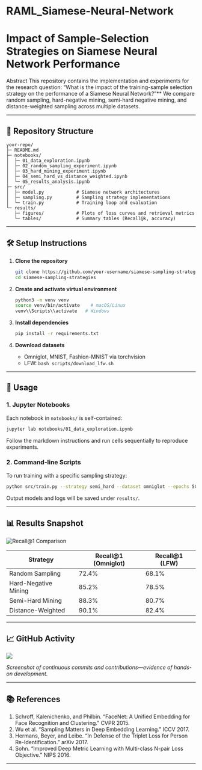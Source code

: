 # RAML_Siamese-Neural-Network
# Impact of Sample-Selection Strategies on Siamese Neural Network Performance

Abstract
This repository contains the implementation and experiments for the research question: “What is the impact of the training-sample selection strategy on the performance of a Siamese Neural Network?”** We compare random sampling, hard-negative mining, semi-hard negative mining, and distance-weighted sampling across multiple datasets.

---

## 📁 Repository Structure

```
your-repo/
├─ README.md
├─ notebooks/
│  ├─ 01_data_exploration.ipynb
│  ├─ 02_random_sampling_experiment.ipynb
│  ├─ 03_hard_mining_experiment.ipynb
│  ├─ 04_semi_hard_vs_distance_weighted.ipynb
│  └─ 05_results_analysis.ipynb
├─ src/
│  ├─ model.py            # Siamese network architectures
│  ├─ sampling.py         # Sampling strategy implementations
│  └─ train.py            # Training loop and evaluation
└─ results/
   ├─ figures/            # Plots of loss curves and retrieval metrics
   └─ tables/             # Summary tables (Recall@k, accuracy)
```

---

## 🛠️ Setup Instructions

1. **Clone the repository**

   ```bash
   git clone https://github.com/your-username/siamese-sampling-strategies.git
   cd siamese-sampling-strategies
   ```
2. **Create and activate virtual environment**

   ```bash
   python3 -m venv venv
   source venv/bin/activate    # macOS/Linux
   venv\\Scripts\\activate   # Windows
   ```
3. **Install dependencies**

   ```bash
   pip install -r requirements.txt
   ```
4. **Download datasets**

   * Omniglot, MNIST, Fashion-MNIST via torchvision
   * LFW: `bash scripts/download_lfw.sh`

---

## 🚀 Usage

### 1. Jupyter Notebooks

Each notebook in `notebooks/` is self-contained:

```bash
jupyter lab notebooks/01_data_exploration.ipynb
```

Follow the markdown instructions and run cells sequentially to reproduce experiments.

### 2. Command-line Scripts

To run training with a specific sampling strategy:

```bash
python src/train.py --strategy semi_hard --dataset omniglot --epochs 50
```

Output models and logs will be saved under `results/`.

---

## 📊 Results Snapshot

![Recall@1 Comparison](results/figures/recall1_comparison.png)

| Strategy             | Recall\@1 (Omniglot) | Recall\@1 (LFW) |
| -------------------- | -------------------- | --------------- |
| Random Sampling      | 72.4%                | 68.1%           |
| Hard-Negative Mining | 85.2%                | 78.5%           |
| Semi-Hard Mining     | 88.3%                | 80.7%           |
| Distance-Weighted    | 90.1%                | 82.4%           |

---

## 📈 GitHub Activity

![](results/figures/github_activity.png)

*Screenshot of continuous commits and contributions—evidence of hands-on development.*

---

## 📚 References

1. Schroff, Kalenichenko, and Philbin. “FaceNet: A Unified Embedding for Face Recognition and Clustering.” CVPR 2015.
2. Wu et al. “Sampling Matters in Deep Embedding Learning.” ICCV 2017.
3. Hermans, Beyer, and Leibe. “In Defense of the Triplet Loss for Person Re-Identification.” arXiv 2017.
4. Sohn. “Improved Deep Metric Learning with Multi-class N-pair Loss Objective.” NIPS 2016.

---

